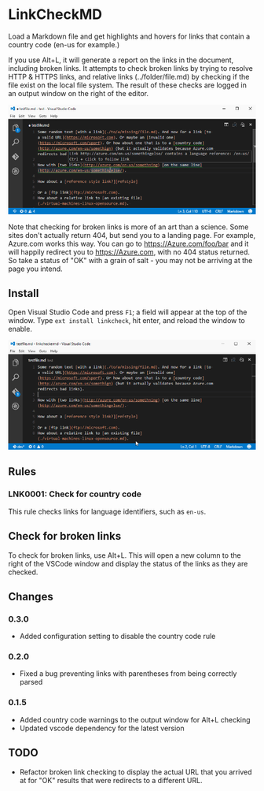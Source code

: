 # LinkCheckMD

Load a Markdown file and get highlights and hovers for links that contain a
country code (en-us for example.)

If you use Alt+L, it will generate a report on the links in the document,
including broken links. It attempts to check broken links by trying to resolve
HTTP & HTTPS links, and relative links (../folder/file.md) by checking if the
file exist on the local file system. The result of these checks are logged in an
output window on the right of the editor.

![Animated GIF of URLs being flagged as warnings and Alt+L functionality](./images/working.gif)

Note that checking for broken links is more of an art than a science. Some sites
don't actually return 404, but send you to a landing page. For example,
Azure.com works this way. You can go to https://Azure.com/foo/bar and it will
happily redirect you to https://Azure.com, with no 404 status returned. So take
a status of "OK" with a grain of salt - you may not be arriving at the page you
intend.

## Install

Open Visual Studio Code and press `F1`; a field will appear at the top of the
window. Type `ext install linkcheck`, hit enter, and reload the window to
enable.

![Animated GIF of installing the extension](./images/install.gif)

## Rules

### LNK0001: Check for country code

This rule checks links for language identifiers, such as `en-us`.

## Check for broken links

To check for broken links, use Alt+L. This will open a new column to the right
of the VSCode window and display the status of the links as they are checked.

## Changes

### 0.3.0

-   Added configuration setting to disable the country code rule

### 0.2.0

-   Fixed a bug preventing links with parentheses from being correctly parsed

### 0.1.5

-   Added country code warnings to the output window for Alt+L checking
-   Updated vscode dependency for the latest version

## TODO

-   Refactor broken link checking to display the actual URL that you arrived at
    for "OK" results that were redirects to a different URL.

